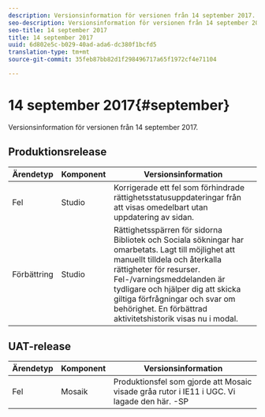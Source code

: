 ```yaml
---
description: Versionsinformation för versionen från 14 september 2017.
seo-description: Versionsinformation för versionen från 14 september 2017.
seo-title: 14 september 2017
title: 14 september 2017
uuid: 6d802e5c-b029-40ad-ada6-dc380f1bcfd5
translation-type: tm+mt
source-git-commit: 35feb87bb82d1f298496717a65f1972cf4e71104

---
```



# 14 september 2017{#september}

Versionsinformation för versionen från 14 september 2017.

## Produktionsrelease

| **Ärendetyp** | **Komponent** | **Versionsinformation** |
|---|---|---|
| Fel | Studio | Korrigerade ett fel som förhindrade rättighetsstatusuppdateringar från att visas omedelbart utan uppdatering av sidan. |
| Förbättring | Studio | Rättighetsspärren för sidorna Bibliotek och Sociala sökningar har omarbetats. Lagt till möjlighet att manuellt tilldela och återkalla rättigheter för resurser. Fel-/varningsmeddelanden är tydligare och hjälper dig att skicka giltiga förfrågningar och svar om behörighet. En förbättrad aktivitetshistorik visas nu i modal. |

## UAT-release

| **Ärendetyp** | **Komponent** | **Versionsinformation** |
|---|---|---|
| Fel | Mosaik | Produktionsfel som gjorde att Mosaic visade gråa rutor i IE11 i UGC. Vi lagade den här. -SP |

